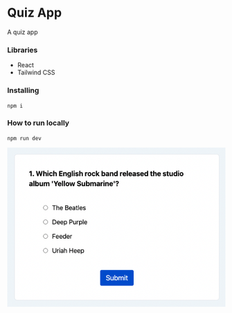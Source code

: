 # Quiz App

A quiz app

### Libraries

- React
- Tailwind CSS

### Installing

```
npm i
```

### How to run locally

```
npm run dev
```

![demo](/demo.png)
